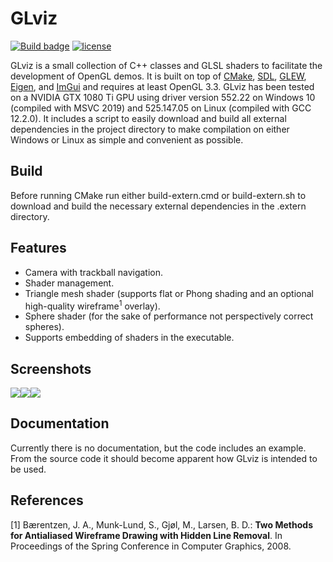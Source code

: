 # GLviz
[![Build badge](https://github.com/sebastianlipponer/glviz/actions/workflows/build.yml/badge.svg)](https://github.com/sebastianlipponer/glviz/actions?workflow=build) [![license](https://img.shields.io/github/license/sebastianlipponer/glviz)](https://github.com/sebastianlipponer/glviz/blob/master/COPYING.MIT)

GLviz is a small collection of C++ classes and GLSL shaders to facilitate the development of OpenGL demos. It is built on top of [CMake](http://www.cmake.org/), [SDL](http://libsdl.org), [GLEW](http://glew.sourceforge.net), [Eigen](http://eigen.tuxfamily.org/), and [ImGui](https://github.com/ocornut/imgui) and requires at least OpenGL 3.3. GLviz has been tested on a NVIDIA GTX 1080 Ti GPU using driver version 552.22 on Windows 10 (compiled with MSVC 2019) and 525.147.05 on Linux (compiled with GCC 12.2.0). It includes a script to easily download and build all external dependencies in the project directory to make compilation on either Windows or Linux as simple and convenient as possible.

## Build

Before running CMake run either build-extern.cmd or build-extern.sh to download and build the necessary external dependencies in the .extern directory.

## Features

* Camera with trackball navigation.
* Shader management.
* Triangle mesh shader (supports flat or Phong shading and an optional high-quality wireframe<sup>1</sup> overlay).
* Sphere shader (for the sake of performance not perspectively correct spheres).
* Supports embedding of shaders in the executable.

## Screenshots

[![](http://sebastianlipponer.github.io/glviz/dragon_thumbnail.png)](http://sebastianlipponer.github.io/glviz/dragon.png)[![](http://sebastianlipponer.github.io/glviz/dragon_wireframe_thumbnail.png)](http://sebastianlipponer.github.io/glviz/dragon_wireframe.png)[![](http://sebastianlipponer.github.io/glviz/dragon_spheres_thumbnail.png)](http://sebastianlipponer.github.io/glviz/dragon_spheres.png)

## Documentation

Currently there is no documentation, but the code includes an example. From the source code it should become apparent how GLviz is intended to be used.

## References

[1] Bærentzen, J. A., Munk-Lund, S., Gjøl, M., Larsen, B. D.: **Two Methods for Antialiased Wireframe Drawing with Hidden Line Removal**. In Proceedings of the Spring Conference in Computer Graphics, 2008.
